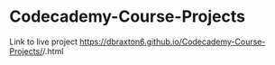 # Codecademy-Course-Projects

Link to live project
https://dbraxton6.github.io/Codecademy-Course-Projects/<projectname>/<landingPage>.html
